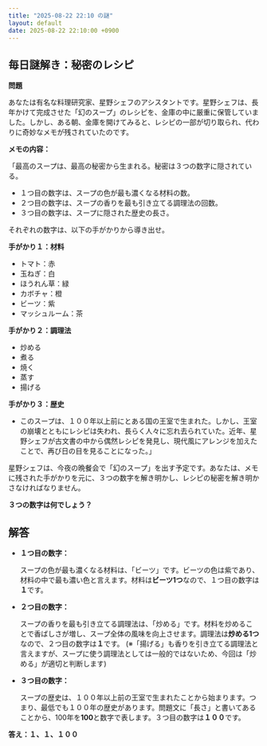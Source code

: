 ```yaml
---
title: "2025-08-22 22:10 の謎"
layout: default
date: 2025-08-22 22:10:00 +0900
---
```

## 毎日謎解き：秘密のレシピ

**問題**

あなたは有名な料理研究家、星野シェフのアシスタントです。星野シェフは、長年かけて完成させた「幻のスープ」のレシピを、金庫の中に厳重に保管していました。しかし、ある朝、金庫を開けてみると、レシピの一部が切り取られ、代わりに奇妙なメモが残されていたのです。

**メモの内容：**

「最高のスープは、最高の秘密から生まれる。秘密は３つの数字に隠されている。

*   １つ目の数字は、スープの色が最も濃くなる材料の数。
*   ２つ目の数字は、スープの香りを最も引き立てる調理法の回数。
*   ３つ目の数字は、スープに隠された歴史の長さ。

それぞれの数字は、以下の手がかりから導き出せ。

**手がかり１：材料**

*   トマト：赤
*   玉ねぎ：白
*   ほうれん草：緑
*   カボチャ：橙
*   ビーツ：紫
*   マッシュルーム：茶

**手がかり２：調理法**

*   炒める
*   煮る
*   焼く
*   蒸す
*   揚げる

**手がかり３：歴史**

*   このスープは、１００年以上前にとある国の王室で生まれた。しかし、王室の崩壊とともにレシピは失われ、長らく人々に忘れ去られていた。近年、星野シェフが古文書の中から偶然レシピを発見し、現代風にアレンジを加えたことで、再び日の目を見ることになった。」

星野シェフは、今夜の晩餐会で「幻のスープ」を出す予定です。あなたは、メモに残された手がかりを元に、３つの数字を解き明かし、レシピの秘密を解き明かさなければなりません。

**３つの数字は何でしょう？**

## 解答

*   **１つ目の数字：**

    スープの色が最も濃くなる材料は、「ビーツ」です。ビーツの色は紫であり、材料の中で最も濃い色と言えます。材料は**ビーツ1つ**なので、１つ目の数字は**１**です。

*   **２つ目の数字：**

    スープの香りを最も引き立てる調理法は、「炒める」です。材料を炒めることで香ばしさが増し、スープ全体の風味を向上させます。調理法は**炒める1つ**なので、２つ目の数字は**１**です。
    (※「揚げる」も香りを引き立てる調理法と言えますが、スープに使う調理法としては一般的ではないため、今回は「炒める」が適切と判断します)

*   **３つ目の数字：**

    スープの歴史は、１００年以上前の王室で生まれたことから始まります。つまり、最低でも１００年の歴史があります。問題文に「長さ」と書いてあることから、100年を**100**と数字で表します。３つ目の数字は**１００**です。

**答え：１、１、１００**
